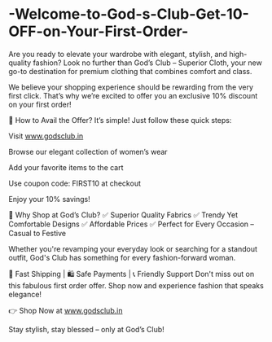 # -Welcome-to-God-s-Club-Get-10-OFF-on-Your-First-Order-

Are you ready to elevate your wardrobe with elegant, stylish, and high-quality fashion? Look no further than God’s Club – Superior Cloth, your new go-to destination for premium clothing that combines comfort and class.

We believe your shopping experience should be rewarding from the very first click. That’s why we’re excited to offer you an exclusive 10% discount on your first order!

💖 How to Avail the Offer?
It’s simple! Just follow these quick steps:

Visit www.godsclub.in

Browse our elegant collection of women’s wear

Add your favorite items to the cart

Use coupon code: FIRST10 at checkout

Enjoy your 10% savings!

👗 Why Shop at God’s Club?
✅ Superior Quality Fabrics
✅ Trendy Yet Comfortable Designs
✅ Affordable Prices
✅ Perfect for Every Occasion – Casual to Festive

Whether you're revamping your everyday look or searching for a standout outfit, God's Club has something for every fashion-forward woman.

🚚 Fast Shipping | 🛍️ Safe Payments | 📞 Friendly Support
Don't miss out on this fabulous first order offer. Shop now and experience fashion that speaks elegance!

👉 Shop Now at www.godsclub.in

Stay stylish, stay blessed – only at God’s Club!
